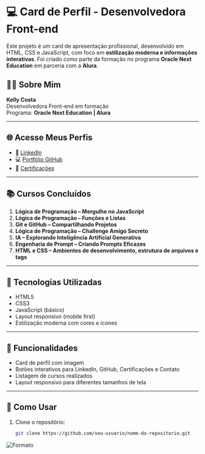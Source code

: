 # 💻 Card de Perfil - Desenvolvedora Front-end

Este projeto é um card de apresentação profissional, desenvolvido em HTML, CSS e JavaScript, com foco em **estilização moderna e informações interativas**. Foi criado como parte da formação no programa **Oracle Next Education** em parceria com a **Alura**.

## 👩‍💻 Sobre Mim

**Kelly Costa**  
Desenvolvedora Front-end em formação  
Programa: **Oracle Next Education | Alura**

---

## 🌐 Acesse Meus Perfis

- 🔗 [LinkedIn](#)  
- 💻 [Portfólio GitHub](#)  
- 📄 [Certificações](#)

---

## 📚 Cursos Concluídos

1. **Lógica de Programação – Mergulhe no JavaScript**
2. **Lógica de Programação – Funções e Listas**
3. **Git e GitHub – Compartilhando Projetos**
4. **Lógica de Programação – Challenge Amigo Secreto**
5. **IA – Explorando Inteligência Artificial Generativa**
6. **Engenharia de Prompt – Criando Prompts Eficazes**
7. **HTML e CSS – Ambientes de desenvolvimento, estrutura de arquivos e tags**

---

## 🚀 Tecnologias Utilizadas

- HTML5
- CSS3
- JavaScript (básico)
- Layout responsivo (mobile first)
- Estilização moderna com cores e ícones

---

## 📱 Funcionalidades

- Card de perfil com imagem
- Botões interativos para LinkedIn, GitHub, Certificações e Contato
- Listagem de cursos realizados
- Layout responsivo para diferentes tamanhos de tela

---

## 🧩 Como Usar

1. Clone o repositório:
   ```bash
   git clone https://github.com/seu-usuario/nome-do-repositorio.git

![Formato](./Portfolio.png)
